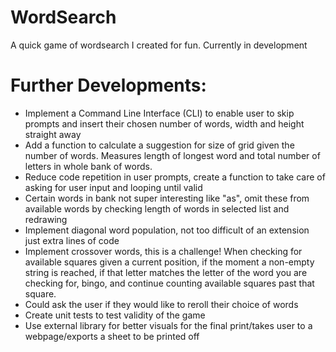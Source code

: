 # WordSearch
A quick game of wordsearch I created for fun. Currently in development

# Further Developments:
- Implement a Command Line Interface (CLI) to enable user to skip prompts and insert their chosen number of words, width and height straight away
- Add a function to calculate a suggestion for size of grid given the number of words. Measures length of longest word and total number of letters in whole bank of words.
- Reduce code repetition in user prompts, create a function to take care of asking for user input and looping until valid
- Certain words in bank not super interesting like "as", omit these from available words by checking length of words in selected list and redrawing
- Implement diagonal word population, not too difficult of an extension just extra lines of code
- Implement crossover words, this is a challenge! When checking for available squares given a current position, if the moment a non-empty string is reached, if that letter matches the letter of the word you are checking for, bingo, and continue counting available squares past that square.
- Could ask the user if they would like to reroll their choice of words
- Create unit tests to test validity of the game
- Use external library for better visuals for the final print/takes user to a webpage/exports a sheet to be printed off
